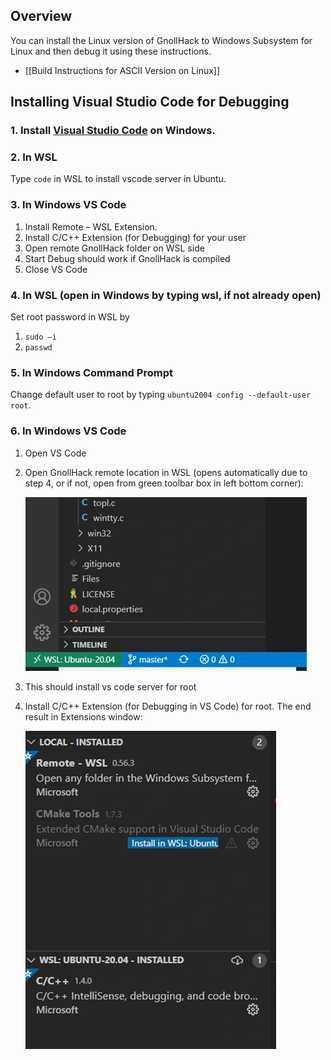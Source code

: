 ## Overview

You can install the Linux version of GnollHack to Windows Subsystem for Linux and then debug it using these instructions.

- [[Build Instructions for ASCII Version on Linux]]

## Installing Visual Studio Code for Debugging

### 1. Install [Visual Studio Code](https://code.visualstudio.com/) on Windows.

### 2. In WSL

Type `code` in WSL to install vscode server in Ubuntu.

### 3. In Windows VS Code

1. Install Remote – WSL Extension.
2. Install C/C++ Extension (for Debugging) for your user
3. Open remote GnollHack folder on WSL side
4. Start Debug should work if GnollHack is compiled
5. Close VS Code

### 4. In WSL (open in Windows by typing wsl, if not already open)

Set root password in WSL by

1. `sudo –i`
2. `passwd`

### 5. In Windows Command Prompt

Change default user to root by typing `ubuntu2004 config --default-user root`.

### 6. In Windows VS Code

1. Open VS Code
2. Open GnollHack remote location in WSL (opens automatically due to step 4, or if not, open from green toolbar box in left bottom corner):

    ![debugging-wsl-vscode-1](/uploads/Debugging%20Linux%20Version%20in%20WSL%20using%20Visual%20Studio%20Code/debugging-wsl-vscode-1.webp)

3. This should install vs code server for root
4. Install C/C++ Extension (for Debugging in VS Code) for root. The end result in Extensions window:

    ![debugging-wsl-vscode-2](/uploads/Debugging%20Linux%20Version%20in%20WSL%20using%20Visual%20Studio%20Code/debugging-wsl-vscode-2.webp)